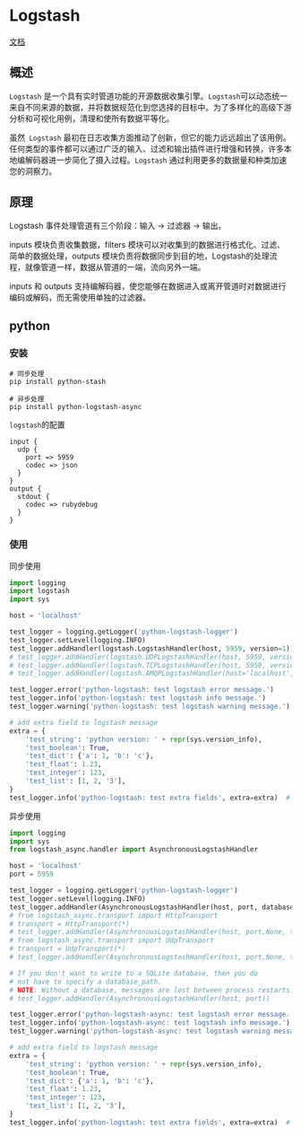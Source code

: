 # Logstash

[文档](https://www.elastic.co/guide/en/logstash/current/introduction.html)

## 概述

`Logstash` 是一个具有实时管道功能的开源数据收集引擎。`Logstash`可以动态统一来自不同来源的数据，并将数据规范化到您选择的目标中。为了多样化的高级下游分析和可视化用例，清理和使所有数据平等化。

虽然` Logstash` 最初在日志收集方面推动了创新，但它的能力远远超出了该用例。任何类型的事件都可以通过广泛的输入、过滤和输出插件进行增强和转换，许多本地编解码器进一步简化了摄入过程。`Logstash` 通过利用更多的数据量和种类加速您的洞察力。

## 原理

Logstash 事件处理管道有三个阶段：输入 → 过滤器 → 输出。

inputs 模块负责收集数据，filters 模块可以对收集到的数据进行格式化、过滤、简单的数据处理，outputs 模块负责将数据同步到目的地，Logstash的处理流程，就像管道一样，数据从管道的一端，流向另外一端。

inputs 和 outputs 支持编解码器，使您能够在数据进入或离开管道时对数据进行编码或解码，而无需使用单独的过滤器。

## python

### 安装

```
# 同步处理
pip install python-stash

# 异步处理
pip install python-logstash-async
```

`logstash`的配置

```
input {
  udp {
    port => 5959
    codec => json
  }
}
output {
  stdout {
    codec => rubydebug
  }
}
```

### 使用

同步使用

```python
import logging
import logstash
import sys

host = 'localhost'

test_logger = logging.getLogger('python-logstash-logger')
test_logger.setLevel(logging.INFO)
test_logger.addHandler(logstash.LogstashHandler(host, 5959, version=1))  # 是UDPLogstashHandler
# test_logger.addHandler(logstash.UDPLogstashHandler(host, 5959, version=1))
# test_logger.addHandler(logstash.TCPLogstashHandler(host, 5959, version=1))
# test_logger.addHandler(logstash.AMQPLogstashHandler(host='localhost', version=1))  # 需要pip install pika

test_logger.error('python-logstash: test logstash error message.')
test_logger.info('python-logstash: test logstash info message.')
test_logger.warning('python-logstash: test logstash warning message.')

# add extra field to logstash message
extra = {
    'test_string': 'python version: ' + repr(sys.version_info),
    'test_boolean': True,
    'test_dict': {'a': 1, 'b': 'c'},
    'test_float': 1.23,
    'test_integer': 123,
    'test_list': [1, 2, '3'],
}
test_logger.info('python-logstash: test extra fields', extra=extra)  # extra中不要使用预留字段
```

异步使用

```python
import logging
import sys
from logstash_async.handler import AsynchronousLogstashHandler

host = 'localhost'
port = 5959

test_logger = logging.getLogger('python-logstash-logger')
test_logger.setLevel(logging.INFO)
test_logger.addHandler(AsynchronousLogstashHandler(host, port, database_path='logstash.db'))  # 默认TcpTransport
# from logstash_async.transport import HttpTransport
# transport = HttpTransport(*)
# test_logger.addHandler(AsynchronousLogstashHandler(host, port,None, transport=transport))
# from logstash_async.transport import UdpTransport
# transport = UdpTransport(*)
# test_logger.addHandler(AsynchronousLogstashHandler(host, port,None, transport=transport))

# If you don't want to write to a SQLite database, then you do
# not have to specify a database_path.
# NOTE: Without a database, messages are lost between process restarts.
# test_logger.addHandler(AsynchronousLogstashHandler(host, port))

test_logger.error('python-logstash-async: test logstash error message.')
test_logger.info('python-logstash-async: test logstash info message.')
test_logger.warning('python-logstash-async: test logstash warning message.')

# add extra field to logstash message
extra = {
    'test_string': 'python version: ' + repr(sys.version_info),
    'test_boolean': True,
    'test_dict': {'a': 1, 'b': 'c'},
    'test_float': 1.23,
    'test_integer': 123,
    'test_list': [1, 2, '3'],
}
test_logger.info('python-logstash: test extra fields', extra=extra)  # extra中不要使用预留字段
```

